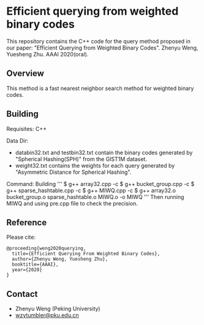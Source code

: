 # Efficient querying from weighted binary codes
This repository contains the C++ code for the query method proposed in our paper:
"Efficient Querying from Weighted Binary Codes". Zhenyu Weng, Yuesheng Zhu. AAAI 2020(oral).

## Overview ##
This method is a fast nearest neighbor search method for weighted binary codes.

## Building ##
Requisites: C++

Data Dir:  
* databin32.txt and testbin32.txt contain the binary codes generated by "Spherical Hashing(SPH)" from the GIST1M dataset. 
* weight32.txt contains the weights for each query generated by "Asymmetric Distance for Spherical Hashing".

Command: 
Building
''' 
$ g++ array32.cpp -c
$ g++ bucket_group.cpp -c
$ g++ sparse_hashtable.cpp -c
$ g++ MIWQ.cpp -c
$ g++ array32.o bucket_group.o sparse_hashtable.o MIWQ.o -o MIWQ
'''
Then running MIWQ and using pre.cpp file to check the precision.


## Reference ##
Please cite:
```
@proceeding{weng2020querying,
  title={Efficient Querying From Weighted Binary Codes},
  author={Zhenyu Weng, Yuesheng Zhu},
  booktitle={AAAI},
  year={2020}
}
```

## Contact ##
- Zhenyu Weng (Peking University)
- wzytumbler@pku.edu.cn

